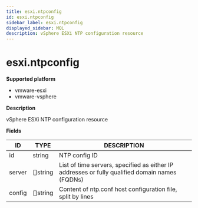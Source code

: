 ```yaml
---
title: esxi.ntpconfig
id: esxi.ntpconfig
sidebar_label: esxi.ntpconfig
displayed_sidebar: MQL
description: vSphere ESXi NTP configuration resource
---
```


# esxi.ntpconfig

**Supported platform**

- vmware-esxi
- vmware-vsphere

**Description**

vSphere ESXi NTP configuration resource

**Fields**

| ID     | TYPE             | DESCRIPTION                                                                                    |
| ------ | ---------------- | ---------------------------------------------------------------------------------------------- |
| id     | string           | NTP config ID                                                                                  |
| server | &#91;&#93;string | List of time servers, specified as either IP addresses or fully qualified domain names (FQDNs) |
| config | &#91;&#93;string | Content of ntp.conf host configuration file, split by lines                                    |
